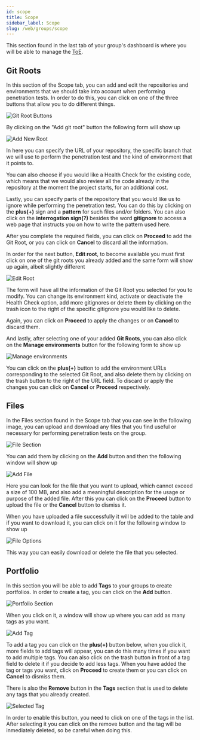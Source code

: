 ```yaml
---
id: scope
title: Scope
sidebar_label: Scope
slug: /web/groups/scope
---
```


This section found in the last tab of your group's dashboard is where you will be able
to manage the [ToE](/web/glossary/#toe "Target of Evaluation").

## Git Roots

In this section of the Scope tab, you can add and edit the repositories and environments
that we should take into account when performing penetration tests. In order to do this,
you can click on one of the three buttons that allow you to do different things.

![Git Root Buttons](/img/git_root_buttons.png)

By clicking on the "Add git root" button the following form will show up

![Add New Root](/img/add_new_root.png)

In here you can specify the URL of your repository, the specific branch that we
will use to perform the penetration test and the kind of environment that it points to.

You can also choose if you would like a Health Check for the existing code, which means
that we would also review all the code already in the repository at the moment the
project starts, for an additional cost.

Lastly, you can specify parts of the repository that you would like us to ignore
while performing the penetration test. You can do this by clicking on the **plus(+)**
sign and a **pattern** for such files and/or folders. You can also click on the
**interrogation sign(?)** besides the word **gitignore** to access a web page that instructs
you on how to write the pattern used here.

After you complete the required fields, you can click on **Proceed** to add the Git Root,
or you can click on **Cancel** to discard all the information.

In order for the next button, **Edit root**, to become available you must first click on
one of the git roots you already added and the same form will show up again, albeit
slightly different

![Edit Root](/img/edit_root.png)

The form will have all the information of the Git Root you selected for you to modify.
You can change its environment kind, activate or deactivate the Health Check option,
add more gitignores or delete them by clicking on the trash icon to the right of the
specific gitignore you would like to delete.

Again, you can click on **Proceed** to apply the changes or on **Cancel** to discard them.

And lastly, after selecting one of your added **Git Roots**, you can also click on the
**Manage environments** button for the following form to show up

![Manage environments](/img/manage_envs.png)

You can click on the **plus(+)** button to add the environment URLs corresponding to the
selected Git Root, and also delete them by clicking on the trash button to the right
of the URL field. To discard or apply the changes you can click on **Cancel** or **Proceed**
respectively.

## Files

In the Files section found in the Scope tab that you can see in the following image,
you can upload and download any files that you find useful or necessary for performing
penetration tests on the group.

![File Section](/img/file_section.png)

You can add them by clicking on the **Add** button and then the following window
will show up

![Add File](/img/add_file_modal.png)

Here you can look for the file that you want to upload, which cannot exceed a size
of 100 MB, and also add a meaningful description for the usage or purpose of the
added file. After this you can click on the **Proceed** button to upload the file
or the **Cancel** button to dismiss it.

When you have uploaded a file successfully it will be added to the table and if you
want to download it, you can click on it for the following window to show up

![File Options](/img/file_options_modal.png)

This way you can easily download or delete the file that you selected.

## Portfolio

In this section you will be able to add **Tags** to your groups to create portfolios.
In order to create a tag, you can click on the **Add** button.

![Portfolio Section](/img/portfolio_section.png)

When you click on it, a window will show up where you can add as many tags as you
want.

![Add Tag](/img/add_tags_modal.png)

To add a tag you can click on the **plus(+)** button below, when you click it,
more fields to add tags will appear, you can do this many times if you want to
add multiple tags. You can also click on the trash button in front of a tag
field to delete it if you decide to add less tags. When you have added the tag
or tags you want, click on **Proceed** to create them or you can click on
**Cancel** to dismiss them.

There is also the **Remove** button in the **Tags** section that is used to delete
any tags that you already created.

![Selected Tag](/img/selected_tag.png)

In order to enable this button, you need to click on one of the tags in the list.
After selecting it you can click on the remove button and the tag will be
inmediately deleted, so be careful when doing this.
